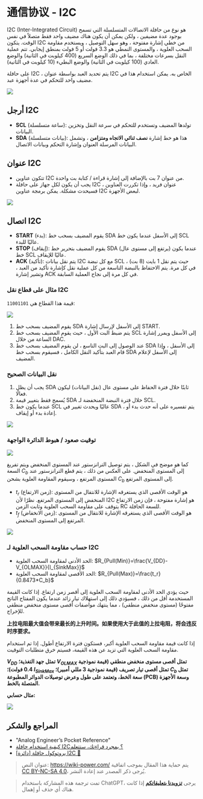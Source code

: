 # 通信协议 - I2C

I2C (Inter-Integrated Circuit) هو نوع من حافلة الاتصالات المتسلسلة التي تسمح بوجود عدة مضيفين ، ولكن يمكن أن يكون هناك مضيف واحد فقط متصلاً في نفس الوقت. يتكون I2C من خطي إشارة مفتوحة ، وهو سهل التوصيل ، ويستخدم مقاومة السحب العلوية ، والمستوى النمطي هو 3.3 فولت أو 5 فولت بمنطق إيجابي. تتم عملية النقل بسرعات مختلفة ، بما في ذلك الوضع السريع (400 كيلوبت في الثانية) والوضع العادي (100 كيلوبت في الثانية) والوضع البطيء (10 كيلوبت في الثانية).

على حافلة I2C ، يتم تحديد العبد بواسطة عنوان I2C الخاص به. يمكن استخدام هذا في مضيف واحد للتحكم في عدة أجهزة عبد.

![](https://img.wiki-power.com/d/wiki-media/img/20211026174634.png)

## أرجل I2C

- **SCL** (ساعة متسلسلة): تولدها المضيف وتستخدم للتحكم في سرعة النقل وتخزين البيانات.
- **SDA** (بيانات متسلسلة): هذا هو خط إشارة **نصف ثنائي الاتجاه ومتزامن** ، وتشمل البيانات المرسلة العنوان وإشارة التحكم وبيانات الاتصال.

## عنوان I2C

- تتكون عناوين I2C من عنوان 7 بت بالإضافة إلى إشارة قراءة / كتابة بت واحدة.
- يجب أن يكون لكل جهاز على حافلة I2C عنوان فريد ، وإذا تكررت العناوين ، فسيحدث مشكلة. يمكن برمجة عناوين I2C لبعض الأجهزة.

![](https://img.wiki-power.com/d/wiki-media/img/20211027112717.png)

## اتصال I2C

- **START** (بدء): يقوم المضيف بسحب خط SDA إلى الأسفل عندما يكون خط SCL عاليًا للبدء.
- **STOP** (إيقاف): يقوم المضيف بتحرير خط SDA (يرتفع إلى مستوى عال) عندما يكون خط SCL عاليًا للإيقاف.
- **ACK** (تأكيد): يتم نقل بيانات I2C مع كل نبضة SCL ، حيث يتم نقل 1 بايت (8 بت) في كل مرة. يتم الاحتفاظ بالنبضة التاسعة من كل عملية نقل كإشارة تأكيد من العبد ، وتشير إشارة ACK في كل مرة إلى نجاح العملية السابقة.

### مثال على قطاع نقل I2C

قيمة هذا القطاع هي `11001101`:

![](https://img.wiki-power.com/d/wiki-media/img/20211104172952.png)

1. يقوم المضيف بسحب خط SDA إلى الأسفل لإرسال إشارة START.
2. يتم ضبط البت الأول ، حيث يقوم المضيف بسحب خط SCL إلى الأسفل ويمرر إشارة الساعة من خلال DAC.
3. عند الوصول إلى البت التاسع ، لن يقوم المضيف بسحب خط SDA إلى الأسفل ، وإذا قام العبد بتأكيد النقل الكامل ، فسيقوم بسحب خط SDA إلى الأسفل لإعلام المضيف.

### نقل البيانات الصحيح

1. يجب أن يظل SDA ثابتًا خلال فترة الحفاظ على مستوى عال (نقل البيانات) ليكون فعالًا.
2. يُسمح فقط بتغيير قيمة SDA خلال فترة النبضة المنخفضة لـ SCL.
3. عندما يكون خط SCL عاليًا ويحدث تغيير في SDA ، يتم تفسيره على أنه حدث بدء أو إعادة بدء أو إيقاف.

![](https://img.wiki-power.com/d/wiki-media/img/20211105172139.png)

### توقيت صعود / هبوط الدائرة الواجهة

![](https://img.wiki-power.com/d/wiki-media/img/20211108093819.png)

كما هو موضح في الشكل ، يتم توصيل الترانزستور عند المستوى المنخفض ويتم تفريغ السعة $C_b$ إلى المستوى المنخفض. على العكس من ذلك ، يتم قطع الترانزستور عند المستوى المرتفع ، وسيقوم المقاومة العلوية بشحن $C_b$ إلى المستوى المرتفع.

- $t_r$ (زمن الارتفاع): هو الوقت الأقصى الذي يستغرقه الإشارة للانتقال من المستوى المنخفض إلى المستوى المرتفع. نظرًا لأن I2C هو إشارة مفتوحة ، فإن زمن الارتفاع يتوقف على مقاومة السحب العلوية وثابت الزمن RC للسعة الحافلة.
- $t_f$ (زمن الانخفاض): هو الوقت الأقصى الذي يستغرقه الإشارة للانتقال من المستوى المرتفع إلى المستوى المنخفض.

![](https://img.wiki-power.com/d/wiki-media/img/20211108095142.png)

### حساب مقاومة السحب العلوية لـ I2C

- الحد الأدنى لمقاومة السحب العلوية: $R_{Pull(Min)}=\frac{V_{DD}-V_{OLMAX}}{I_{SinkMax}}$
- الحد الأقصى لمقاومة السحب العلوية: $R_{Pull(Max)}=\frac{t_r}{0.8473*C_b}$

حيث يؤدي الحد الأدنى لمقاومة السحب العلوية إلى أقصر زمن ارتفاع. إذا كانت القيمة المستخدمة أقل من ذلك ، فسيؤدي ذلك إلى استهلاك تيار زائد عندما يكون المفتاح الناتج مفتوحًا (مستوى منخفض منطقي) ، مما ينتهك مواصفات أقصى مستوى منخفض منطقي للإخراج.

**上拉电阻最大值会带来最长的上升时间。如果使用大于此值的上拉电阻，将会违反时序要求。**

إذا كانت قيمة مقاومة السحب العلوية أكبر، فستكون فترة الارتفاع أطول. إذا تم استخدام مقاومة السحب العلوية التي تزيد عن هذه القيمة، فسيتم خرق متطلبات التوقيت.

**$V_{DD}$ تمثل جهد التغذية؛ $V_{OLMAX}$ تمثل أقصى مستوى منخفض منطقي (قيمة نموذجية 0.4 فولت)؛ $I_{SinkMax}$ تمثل أقصى تيار تصريف (قيمة نموذجية 3 مللي أمبير)؛ $C_b$ تمثل سعة الخط، وتعتمد على طول وعرض توصيلات الدوائر المطبوعة (PCB) وسعة الأجهزة المتصلة بالخط.**

**مثال حسابي:**

![](https://img.wiki-power.com/d/wiki-media/img/20211108103406.png)

## المراجع والشكر

- "Analog Engineer’s Pocket Reference"
- [كيفية استخدام حافلة I2C؟ بمجرد قراءتك، ستتعلم](https://mp.weixin.qq.com/s/IeL77NTyVdTdkcNtqjjFPA)
- [[دائرة] بروتوكول حافلة I2C 🚧](https://zhenhuizhang.tk/post/dian-lu-i2c-zong-xian-xie-yi/)

> عنوان النص: <https://wiki-power.com/>
> يتم حماية هذا المقال بموجب اتفاقية [CC BY-NC-SA 4.0](https://creativecommons.org/licenses/by/4.0/deed.zh)، يُرجى ذكر المصدر عند إعادة النشر.

> تمت ترجمة هذه المشاركة باستخدام ChatGPT، يرجى [**تزويدنا بتعليقاتكم**](https://github.com/linyuxuanlin/Wiki_MkDocs/issues/new) إذا كانت هناك أي حذف أو إهمال.